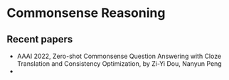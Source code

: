# Commonsense Reasoning

## Recent papers 
* AAAI 2022, Zero-shot Commonsense Question Answering with Cloze Translation and Consistency Optimization, by Zi-Yi Dou, Nanyun Peng
* 
